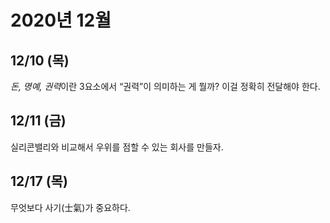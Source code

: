# 2020년 12월

## 12/10 (목)

*돈, 명예, 권력*이란 3요소에서 “권력”이 의미하는 게 뭘까?
이걸 정확히 전달해야 한다.

## 12/11 (금)

실리콘밸리와 비교해서 우위를 점할 수 있는 회사를 만들자.

## 12/17 (목)

무엇보다 사기(士氣)가 중요하다.

